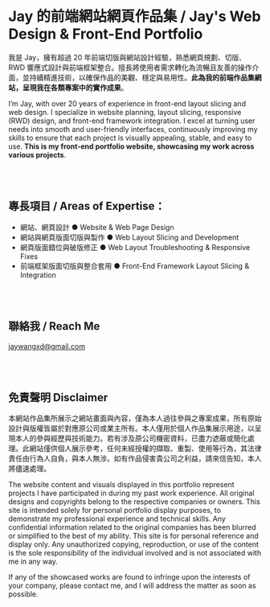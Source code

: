 # Jay 的前端網站網頁作品集 / Jay's Web Design & Front-End Portfolio


我是 Jay，擁有超過 20 年前端切版與網站設計經驗，熟悉網頁規劃、切版、RWD 響應式設計與前端框架整合。擅長將使用者需求轉化為流暢且友善的操作介面，並持續精進技術，以確保作品的美觀、穩定與易用性。**此為我的前端作品集網站，呈現我在各類專案中的實作成果**。

I’m Jay, with over 20 years of experience in front-end layout slicing and web design. I specialize in website planning, layout slicing, responsive (RWD) design, and front-end framework integration. I excel at turning user needs into smooth and user-friendly interfaces, continuously improving my skills to ensure that each project is visually appealing, stable, and easy to use. **This is my front-end portfolio website, showcasing my work across various projects**.

<br><br>

## 專長項目 / Areas of Expertise：
- 網站、網頁設計 ● Website & Web Page Design
- 網站與網頁版面切版與製作 ● Web Layout Slicing and Development
- 網頁版面錯位與破版修正 ● Web Layout Troubleshooting & Responsive Fixes
- 前端框架版面切版與整合套用 ● Front-End Framework Layout Slicing & Integration

<br><br>

## 聯絡我 / Reach Me
jaywangxd@gmail.com

<br><br>

## 免責聲明 Disclaimer
本網站作品集所展示之網站畫面與內容，僅為本人過往參與之專案成果，所有原始設計與版權皆屬於對應原公司或業主所有。本人僅用於個人作品集展示用途，以呈現本人的參與經歷與技術能力。若有涉及原公司機密資料，已盡力遮蔽或簡化處理。此網站僅供個人展示參考，任何未經授權的擷取、重製、使用等行為，其法律責任由行為人自負，與本人無涉。如有作品侵害貴公司之利益，請來信告知，本人將儘速處理。

The website content and visuals displayed in this portfolio represent projects I have participated in during my past work experience. All original designs and copyrights belong to the respective companies or owners. This site is intended solely for personal portfolio display purposes, to demonstrate my professional experience and technical skills. Any confidential information related to the original companies has been blurred or simplified to the best of my ability. This site is for personal reference and display only. Any unauthorized copying, reproduction, or use of the content is the sole responsibility of the individual involved and is not associated with me in any way.

If any of the showcased works are found to infringe upon the interests of your company, please contact me, and I will address the matter as soon as possible.